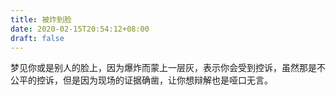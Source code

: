 ```yaml
---
title: 被炸到脸
date: 2020-02-15T20:54:12+08:00
draft: false
---
```


梦见你或是别人的脸上，因为爆炸而蒙上一层灰，表示你会受到控诉，虽然那是不公平的控诉，但是因为现场的证据确凿，让你想辩解也是哑口无言。